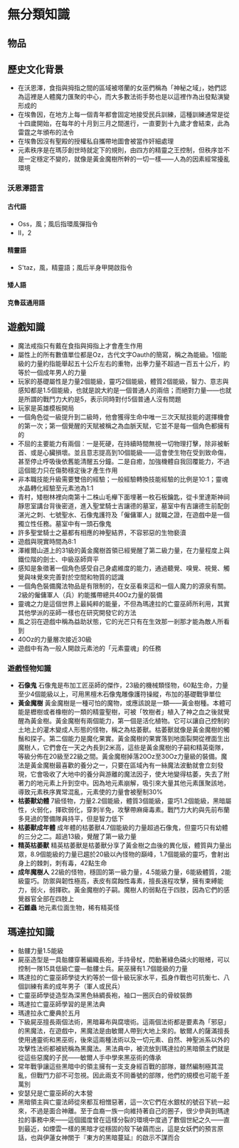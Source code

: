 # 無分類知識

## 物品

## 歷史文化背景

- 在沃恩澤，食指與拇指之間的區域被塔蘭的女巫們稱為「神秘之域」，她們認為這裡是人體魔力匯聚的中心，而大多數法術手勢也是以這裡作為出發點演變形成的
- 在埃魯因，在地方上每一個青年都會固定地接受民兵訓練，這種訓練通常是從十四歲開始，在每年的十月到三月之間進行，一直要到十九歲才會結束，此為雷霆之年頒布的法令
- 在埃魯因沒有聖殿的授權私自攜帶地圖會被當作奸細處理
- 元素秩序是在瑪莎創世時就定下的規則，由四方的精靈之王控制，但秩序並不是一定穩定不變的，就像是黃金魔樹所幹的一切一樣——人為的因素經常擾亂環境

### 沃恩澤語言

#### 古代語

- Oss，風；風后指環風彈指令
- II，2

#### 精靈語

- S'taz，風，精靈語；風后半身甲開啟指令

#### 矮人語

#### 克魯茲通用語

## 遊戲知識

- 魔法戒指只有戴在食指與拇指上才會產生作用
- 屬性上的所有數值單位都是Oz，古代文字Oauth的簡寫，稱之為能級。1個能級的力量約指能舉起五十公斤左右的重物，出拳力量不超過一百五十公斤，約等於一個成年男人的力量
- 玩家的基礎屬性是力量2個能級，靈巧2個能級，體質2個能級，智力、意志與感知都是1.5個能級，也就是說大約是一個普通人的兩倍；而絕對力量——也就是所謂的戰鬥力大約是5，表示同時對付5個普通人沒有問題
- 玩家是英雄模板開局
- 一個角色從一級提升到二級時，他會獲得生命中唯一三次天賦技能的選擇機會的第一次；第一個覺醒的天賦被稱之為血脈天賦，它並不是每一個角色都擁有的
- 不屈的主要能力有兩個︰一是死硬，在持續時間無視一切物理打擊，除非被斬首、或是心臟損壞。並且意志提高到10個能級——這會使生物在受到致命傷，甚至停止呼吸後依舊能清醒五分鐘。二是自癒，加強機體自我回覆能力，不過這個能力只在傷勢穩定後才產生作用
- 非本職技能升級需要雙倍的經驗；一般經驗轉換技能經驗的比例是10:1；靈魂水晶轉化經驗至元素池為1:1
- 青村，矮樹林裡向南第十二株山毛櫸下面埋著一枚石板鑰匙，從卡里達斯神祠靜思室講台背後密道，進入聖堂騎士吉讓德的墓室，墓室中有吉讓德生前配劍湛光之刺、七號聖水、石像鬼護符及「僱傭軍人」就職之證，在遊戲中是一個獨立性任務。墓室中有一頭石像鬼
- 許多聖堂騎士之墓都有相應的神聖結界，不容邪惡的生物褻瀆
- 遊戲與現實時間為8:1
- 澤維爾山道上的31級的黃金魔樹首領已經覺醒了第二級力量，在力量程度上與鐵位階的劍士、中級巫師齊平
- 感知是象徵著一個角色感受自己身處維度的能力，通過聽覺、嗅覺、視覺、觸覺與味覺來完善對於空間和物質的認識
- 一個角色裝備魔法物品是有限制的，在女巫看來這和一個人魔力的源泉有關。2級的僱傭軍人（兵）約能攜帶總共40Oz力量的裝備
- 靈魂之力是這個世界上最純粹的能量，不但為瑪達拉的亡靈巫師所利用，其實其他學派的巫師一樣也在研究開發它的方法
- 風之羽在遊戲中稱為益助狀態，它的光芒只有在生效那一剎那才能為敵人所看到
- 40Oz的力量層次接近30級
- 遊戲中有為一般人開啟元素池的「元素靈魂」的任務

### 遊戲怪物知識

- **石像鬼** 石像鬼是布加工匠巫師的傑作，23級的機械類怪物，60點生命，力量至少4個能級以上，可用黑檀木石像鬼雕像護符操縱，布加的基礎戰爭單位
- **黃金魔樹** 黃金魔樹是一種可怕的魔物，或應該說是一類——黃金樹種。本體可能是櫪樹或者橡樹的一類的精靈聖樹，可被「牧樹者」植入了神之血之後就覺醒為黃金樹。黃金魔樹有兩個能力，第一個是活化植物。它可以讓自己控制的土地上的灌木變成人形態的怪物，稱之為枯萎獸。枯萎獸就像是黃金魔樹的觸鬚和探子。第二個能力是魔化果實。黃金魔樹的果實落到地面裂開從裡面生出魔樹人，它們會在一天之內長到2米高，這些是黃金魔樹的子嗣和精英衛隊，等級分佈在20級至22級之間。黃金魔樹掉落20Oz至30Oz力量級的裝備。魔法是黃金魔樹最喜歡的養分之一，只要在區域內有一絲魔法波動就會立刻發現，它會吸收了大地中的養分與游離的魔法因子，使大地變得枯萎，失去了附著力的地元素上升到空中。因為地元素崩解，吸引來大量其他元素匯聚該地，導致元素秩序異常混亂，元素使的力量會被壓制30%
- **枯萎獸幼體** 7級怪物，力量2.2個能級，體質3個能級，靈巧1.2個能級，黑暗屬性，火弱化，揮砍弱化，穿刺半免，攻擊帶麻痺毒素。戰鬥力大約與先前布蘭多見過的警備隊員持平，但是智力低下
- **枯萎獸成年體** 成年體的枯萎獸4.7個能級的力量超過石像鬼，但靈巧只有幼體的三分之二。超過13級，覺醒了第一級力量
- **精英枯萎獸** 精英枯萎獸是枯萎獸分享了黃金樹之血後的異化版，體質與力量出眾，8.9個能級的力量已趨於20級以內怪物的巔峰，1.7個能級的靈巧，會射出身上的棘刺，刺有毒，42點生命
- **成年魔樹人** 22級的怪物，穩固的第一級力量，4.5能級力量，6能級體質，2能級靈巧。防禦與韌性極高，表皮有腐蝕性毒素，擅長遠程攻擊，擁有束縛能力，弱火，弱揮砍。黃金魔樹的子嗣。魔樹人的弱點在于四肢，因為它們的感覺器官全部在四肢上
- **石錐蟲** 地元素位面生物，稀有精英怪

## 瑪達拉知識

- 骷髏力量1.5能級
- 屍巫造型是一具骷髏穿著編織長袍，手持骨杖，閃動著綠色磷火的眼楮，可以控制一隊15具低級亡靈—骷髏士兵。屍巫擁有1.7個能級的力量
- 瑪達拉的亡靈巫師學徒大約等於一個十級玩家水平，孤身作戰也可抗衡七、八個訓練有素的成年男子（軍人或民兵）
- 亡靈巫師學徒造型為深黑色絲綢長袍，袖口一圈灰白的骨紋裝飾
- 瑪達拉亡靈巫師學習的是黑法典
- 瑪達拉永亡慶典於五月
- 下級屍巫擅長兩個法術，黑暗幕布與腐壞術。這兩個法術都是要素為「邪惡」的黑魔法，在遊戲中，黑魔法是由敏爾人帶到大地上來的。敏爾人的薩滿擅長使用通靈術和黑巫術，後來這兩種法術以及一切元素、自然、神聖派系以外的攻擊性法術都被統稱為黑魔法。黑法典中，被流放到瑪達拉的黑暗領主們就是從這些惡魔的子民——敏爾人手中學來黑巫術的傳承
- 常年戰爭讓這些黑暗中的領主擁有一支支身經百戰的部隊，雖然編制極其混亂，但戰鬥力卻不可忽視。因此兩支不同番號的部隊，他們的規模也可能千差萬別
- 安瑟兒是亡靈巫師的大本營
- 黑暗領主與亡靈法師從來都互相憎惡著，這一次它們在水銀杖的號召下統一起來，不過是面合神離。至于血裔一族一向維持著自己的圈子，很少參與到瑪達拉的事務中來——這個國度曾在這樣分裂的環境中度過了數個世紀之久——直到最近，如煙雲一樣的黑暗才從穩固的殼下破繭而出，這是女妖們的預言原話，也與伊蓮女神關于『東方的黑暗蔓延』的啟示不謀而合